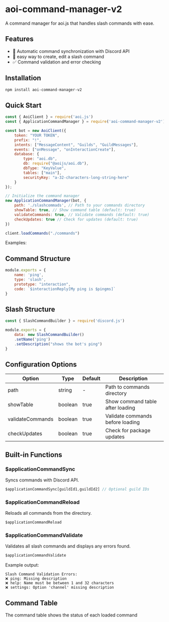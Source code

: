 # aoi-command-manager-v2

A command manager for aoi.js that handles slash commands with ease.

## Features

- 🔄 Automatic command synchronization with Discord API
- 📁 easy way to create, edit a slash command
- ✅ Command validation and error checking

## Installation

```bash
npm install aoi-command-manager-v2
```

## Quick Start

```javascript
const { AoiClient } = require('aoi.js')
const { ApplicationCommandManager } = require('aoi-command-manager-v2')

const bot = new AoiClient({
    token: "YOUR TOKEN",
    prefix: "!",
    intents: ["MessageContent", "Guilds", "GuildMessages"],
    events: ["onMessage", "onInteractionCreate"],
    database: {
        type: "aoi.db",
        db: require("@aoijs/aoi.db"),
        dbType: "KeyValue",
        tables: ["main"],
        securityKey: "a-32-characters-long-string-here"
    }
});

// Initialize the command manager
new ApplicationCommandManager(bot, {
    path: './slashcommads', // Path to your commands directory
    showTable: true, // Show command table (default: true)
    validateCommands: true, // Validate commands (default: true)
    checkUpdates: true // Check for updates (default: true)
})

client.loadCommands("./commands")
```

Examples:

## Command Structure

```javascript
module.exports = {
    name: 'ping',
    type: 'slash',
    prototype: "interaction",
    code: `$interactionReply[My ping is $pingms]`
}
```

## Slash Structure

```javascript
const { SlashCommandBuilder } = require('discord.js')

module.exports = {
    data: new SlashCommandBuilder()
    .setName('ping')
	.setDescription("shows the bot's ping")
}
```

## Configuration Options

| Option | Type | Default | Description |
|--------|------|---------|-------------|
| path | string |-| Path to commands directory |
| showTable | boolean | true | Show command table after loading |
| validateCommands | boolean | true | Validate commands before loading |
| checkUpdates | boolean | true | Check for package updates |

## Built-in Functions

### $applicationCommandSync
Syncs commands with Discord API.

```javascript
$applicationCommandSync[guildId1,guildId2] // Optional guild IDs
```

### $applicationCommandReload
Reloads all commands from the directory.

```javascript
$applicationCommandReload
```

### $applicationCommandValidate
Validates all slash commands and displays any errors found.

```javascript
$applicationCommandValidate
```

Example output:
```
Slash Command Validation Errors:
❌ ping: Missing description
❌ help: Name must be between 1 and 32 characters
❌ settings: Option 'channel' missing description
```

## Command Table

The command table shows the status of each loaded command
